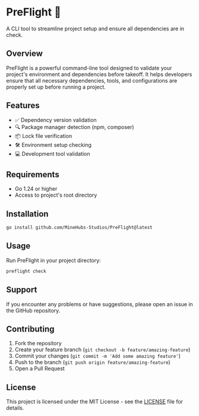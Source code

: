 # PreFlight 🚀

A CLI tool to streamline project setup and ensure all dependencies are in check.

## Overview

PreFlight is a powerful command-line tool designed to validate your project's environment and dependencies before takeoff. It helps developers ensure that all necessary dependencies, tools, and configurations are properly set up before running a project.

## Features

- ✅ Dependency version validation
- 🔍 Package manager detection (npm, composer)
- 📦 Lock file verification
- 🛠️ Environment setup checking
- 💻 Development tool validation

## Requirements

- Go 1.24 or higher
- Access to project's root directory

## Installation

```bash
go install github.com/MineHubs-Studios/PreFlight@latest
```

## Usage

Run PreFlight in your project directory:

```bash
preflight check
```

## Support

If you encounter any problems or have suggestions, please open an issue in the GitHub repository.

## Contributing

1. Fork the repository
2. Create your feature branch (`git checkout -b feature/amazing-feature`)
3. Commit your changes (`git commit -m 'Add some amazing feature'`)
4. Push to the branch (`git push origin feature/amazing-feature`)
5. Open a Pull Request

## License

This project is licensed under the MIT License - see the [LICENSE](LICENSE) file for details.
